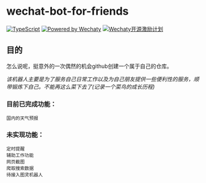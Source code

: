 # wechat-bot-for-friends

[![TypeScript](https://img.shields.io/badge/%3C%2F%3E-TypeScript-blue.svg)](https://www.typescriptlang.org/)
[![Powered by Wechaty](https://img.shields.io/badge/Powered%20By-Wechaty-green.svg)](https://github.com/chatie/wechaty)
[![Wechaty开源激励计划](https://img.shields.io/badge/Wechaty-开源激励计划-green.svg)](https://github.com/juzibot/Welcome/wiki/Everything-about-Wechaty)

## 目的
怎么说呢，挺意外的一次偶然的机会github创建一个属于自己的仓库。

*该机器人主要是为了服务自己日常工作以及为自己朋友提供一些便利性的服务，顺带锻炼下自己。不能再这么菜下去了(记录一个菜鸟的成长历程)*

### 目前已完成功能：
    国内的天气预报

### 未实现功能：
    定时提醒
    辅助工作功能
    网页截图
    爬取搜索数据
    待接入图灵机器人
